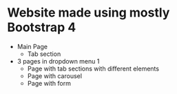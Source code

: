 # Website made using mostly Bootstrap 4
* Main Page
  * Tab section
* 3 pages in dropdown menu 1
  * Page with tab sections with different elements
  * Page with carousel
  * Page with form
